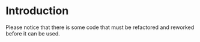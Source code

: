 # Introduction
Please notice that there is some code that must be refactored and reworked before it can be used.

